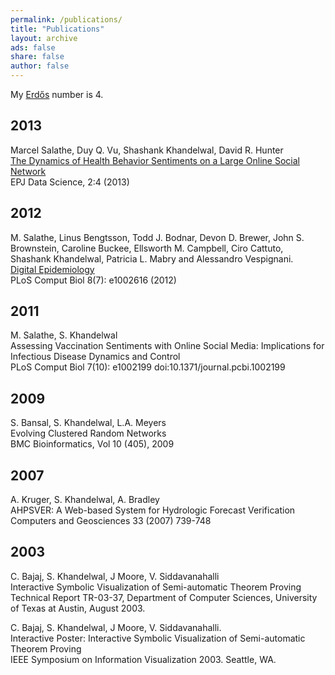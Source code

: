 ```yaml
---
permalink: /publications/
title: "Publications"
layout: archive
ads: false
share: false
author: false
---
```


My [Erdős](https://en.wikipedia.org/wiki/Erd%C5%91s_number) number is 4. 

## 2013

Marcel Salathe, Duy Q. Vu, Shashank Khandelwal, David R. Hunter   
[The Dynamics of Health Behavior Sentiments on a Large Online Social Network](http://epjdatascience.springeropen.com/articles/10.1140/epjds16)  
EPJ Data Science, 2:4 (2013)

## 2012

M. Salathe, Linus Bengtsson, Todd J. Bodnar, Devon D. Brewer, John S. Brownstein, Caroline Buckee, Ellsworth M. Campbell, Ciro Cattuto, Shashank Khandelwal, Patricia L. Mabry and Alessandro Vespignani.   
[Digital Epidemiology](http://journals.plos.org/ploscompbiol/article?id=10.1371/journal.pcbi.1002616)   
PLoS Comput Biol 8(7): e1002616 (2012)

## 2011

M. Salathe, S. Khandelwal   
Assessing Vaccination Sentiments with Online Social Media: Implications for Infectious Disease Dynamics and Control   
PLoS Comput Biol 7(10): e1002199 doi:10.1371/journal.pcbi.1002199

## 2009

S. Bansal, S. Khandelwal, L.A. Meyers   
Evolving Clustered Random Networks   
BMC Bioinformatics, Vol 10 (405), 2009

## 2007

A. Kruger, S. Khandelwal, A. Bradley   
AHPSVER: A Web-based System for Hydrologic Forecast Verification   
Computers and Geosciences 33 (2007) 739-748

## 2003

C. Bajaj, S. Khandelwal, J Moore, V. Siddavanahalli   
Interactive Symbolic Visualization of Semi-automatic Theorem Proving   
Technical Report TR-03-37, Department of Computer Sciences, University of Texas at Austin, August 2003.

C. Bajaj, S. Khandelwal, J Moore, V. Siddavanahalli.   
Interactive Poster: Interactive Symbolic Visualization of Semi-automatic Theorem Proving   
IEEE Symposium on Information Visualization 2003. Seattle, WA. 

